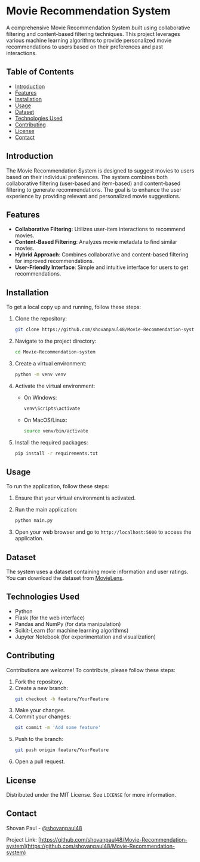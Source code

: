 # Movie Recommendation System

A comprehensive Movie Recommendation System built using collaborative filtering and content-based filtering techniques. This project leverages various machine learning algorithms to provide personalized movie recommendations to users based on their preferences and past interactions.

## Table of Contents
- [Introduction](#introduction)
- [Features](#features)
- [Installation](#installation)
- [Usage](#usage)
- [Dataset](#dataset)
- [Technologies Used](#technologies-used)
- [Contributing](#contributing)
- [License](#license)
- [Contact](#contact)

## Introduction

The Movie Recommendation System is designed to suggest movies to users based on their individual preferences. The system combines both collaborative filtering (user-based and item-based) and content-based filtering to generate recommendations. The goal is to enhance the user experience by providing relevant and personalized movie suggestions.

## Features

- **Collaborative Filtering**: Utilizes user-item interactions to recommend movies.
- **Content-Based Filtering**: Analyzes movie metadata to find similar movies.
- **Hybrid Approach**: Combines collaborative and content-based filtering for improved recommendations.
- **User-Friendly Interface**: Simple and intuitive interface for users to get recommendations.

## Installation

To get a local copy up and running, follow these steps:

1. Clone the repository:
    ```sh
    git clone https://github.com/shovanpaul48/Movie-Recommendation-system.git
    ```

2. Navigate to the project directory:
    ```sh
    cd Movie-Recommendation-system
    ```

3. Create a virtual environment:
    ```sh
    python -m venv venv
    ```

4. Activate the virtual environment:
    - On Windows:
        ```sh
        venv\Scripts\activate
        ```
    - On MacOS/Linux:
        ```sh
        source venv/bin/activate
        ```

5. Install the required packages:
    ```sh
    pip install -r requirements.txt
    ```

## Usage

To run the application, follow these steps:

1. Ensure that your virtual environment is activated.
2. Run the main application:
    ```sh
    python main.py
    ```

3. Open your web browser and go to `http://localhost:5000` to access the application.

## Dataset

The system uses a dataset containing movie information and user ratings. You can download the dataset from [MovieLens](https://grouplens.org/datasets/movielens/).

## Technologies Used

- Python
- Flask (for the web interface)
- Pandas and NumPy (for data manipulation)
- Scikit-Learn (for machine learning algorithms)
- Jupyter Notebook (for experimentation and visualization)

## Contributing

Contributions are welcome! To contribute, please follow these steps:

1. Fork the repository.
2. Create a new branch:
    ```sh
    git checkout -b feature/YourFeature
    ```
3. Make your changes.
4. Commit your changes:
    ```sh
    git commit -m 'Add some feature'
    ```
5. Push to the branch:
    ```sh
    git push origin feature/YourFeature
    ```
6. Open a pull request.

## License

Distributed under the MIT License. See `LICENSE` for more information.

## Contact

Shovan Paul - [@shovanpaul48](https://github.com/shovanpaul48)

Project Link: [https://github.com/shovanpaul48/Movie-Recommendation-system](https://github.com/shovanpaul48/Movie-Recommendation-system)
